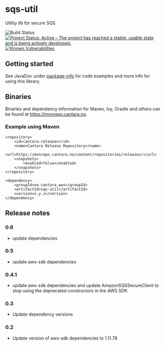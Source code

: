 # sqs-util
Utility lib for secure SQS

![Build Status](https://jenkins.capra.tv/buildStatus/icon?job=Cantara-sqs-util)
[![Project Status: Active – The project has reached a stable, usable state and is being actively developed.](http://www.repostatus.org/badges/latest/active.svg)](http://www.repostatus.org/#active)
[![Known Vulnerabilities](https://snyk.io/test/github/Cantara/sqs-util/badge.svg)](https://snyk.io/test/github/Cantara/sqs-util)

## Getting started
See JavaDoc under
[package-info](https://github.com/Cantara/sqs-util/blob/master/src/main/java/no/cantara/aws/sqs/package-info.java)
for code examples and more info for using this library.


## Binaries
Binaries and dependency information for Maven, Ivy, Gradle and others can be
found at https://mvnrepo.cantara.no.

### Example using Maven
```
<repository>
    <id>cantara-releases</id>
    <name>Cantara Release Repository</name>
    <url>https://mvnrepo.cantara.no/content/repositories/releases/</url>
    <snapshots>
        <enabled>false</enabled>
    </snapshots>
</repository>
```


```
<dependency>
    <groupId>no.cantara.aws</groupId>
    <artifactId>sqs-util</artifactId>
    <version>x.y.z</version>
</dependency>
```


## Release notes
### 0.6
- update dependencies
### 0.5
- update aws-sdk dependencies 
### 0.4.1
- update aws-sdk dependencies and update AmazonSQSSecureClient to stop using the deprecated constructors in the AWS SDK. 
### 0.3
- Update dependency versions
### 0.2
- Update version of aws-sdk dependencies to 1.11.78
